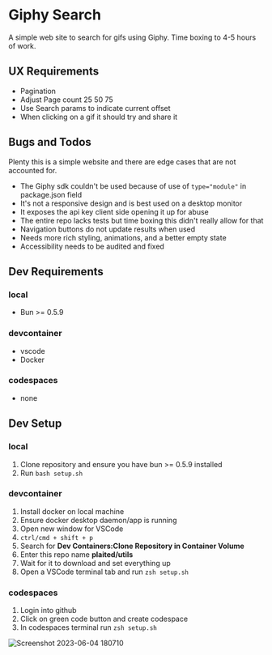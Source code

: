 # Giphy Search

A simple web site to search for gifs using Giphy. Time boxing to 4-5 hours of work.


## UX Requirements
- Pagination
- Adjust Page count 25 50 75 
- Use Search params to indicate current offset
- When clicking on a gif it should try and share it

## Bugs and Todos
 
Plenty this is a simple website and there are edge cases that are not accounted for. 
 
- The Giphy sdk couldn't be used because of use of `type="module"` in package.json field
- It's not a responsive design and is best used on a desktop monitor
- It exposes the api key client side opening it up for abuse
- The entire repo lacks tests but time boxing this didn't really allow for that
- Navigation buttons do not update results when used
- Needs more rich styling, animations, and a better empty state
- Accessibility needs to be audited and fixed

## Dev Requirements

### local

- Bun >= 0.5.9

### devcontainer

- vscode
- Docker

### codespaces
- none

## Dev Setup

### local

1. Clone repository and ensure you have bun >= 0.5.9 installed
2. Run `bash setup.sh`

### devcontainer

1. Install docker on local machine
2. Ensure docker desktop daemon/app is running
3. Open new window for VSCode
4. `ctrl/cmd + shift + p`
5. Search for **Dev Containers:Clone Repository in Container Volume**
6. Enter this repo name **plaited/utils**
7. Wait for it to download and set everything up
8. Open a VSCode terminal tab and run `zsh setup.sh`

### codespaces
1. Login into github
2. Click on green code button and create codespace
3. In codespaces terminal run `zsh setup.sh`

 ![Screenshot 2023-06-04 180710](https://github.com/EdwardIrby/giphy-search/assets/1058725/34cd8b5a-3528-4ffb-b5aa-e62aa9c7fdd4)
